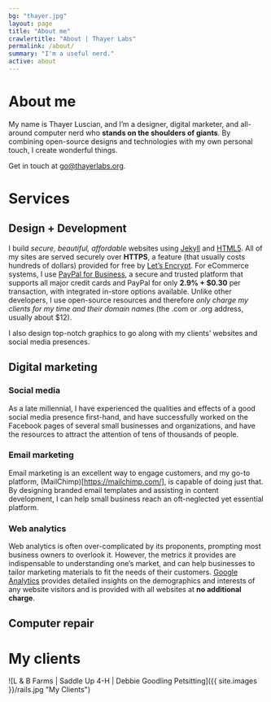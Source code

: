 ```yaml
---
bg: "thayer.jpg"
layout: page
title: "About me"
crawlertitle: "About | Thayer Labs"
permalink: /about/
summary: "I'm a useful nerd."
active: about
---
```

# About me
My name is Thayer Luscian, and I’m a designer, digital marketer, and all-around computer nerd who **stands on the shoulders of giants**. By combining open-source designs and technologies with my own personal touch, I create wonderful things.

Get in touch at [go@thayerlabs.org](mailto:go@thayerlabs.org).


# Services


## Design + Development
I build *secure, beautiful, affordable* websites using [Jekyll](http://jekyllrb.com/) and [HTML5](https://www.w3.org/TR/html5/). All of my sites are served securely over **HTTPS**, a feature (that usually costs hundreds of dollars) provided for free by [Let’s Encrypt](https://letsencrypt.org/). For eCommerce systems, I use [PayPal for Business](https://www.paypal.com/us/webapps/mpp/paypal-payments-standard), a secure and trusted platform that supports all major credit cards and PayPal for only **2.9% + $0.30** per transaction, with integrated in-store options available. Unlike other developers, I use open-source resources and therefore *only charge my clients for my time and their domain names* (the .com or .org address, usually about $12).


I also design top-notch graphics to go along with my clients’ websites and social media presences.


## Digital marketing


### Social media
As a late millennial, I have experienced the qualities and effects of a good social media presence first-hand, and have successfully worked on the Facebook pages of several small businesses and organizations, and have the resources to attract the attention of tens of thousands of people.


### Email marketing
Email marketing is an excellent way to engage customers, and my go-to platform, (MailChimp)[https://mailchimp.com/], is capable of doing just that. By designing branded email templates and assisting in content development, I can help small business reach an oft-neglected yet essential platform.


### Web analytics
Web analytics is often over-complicated by its proponents, prompting most business owners to overlook it. However, the metrics it provides are indispensable to understanding one’s market, and can help businesses to tailor marketing materials to fit the needs of their customers. [Google Analytics](https://www.google.com/analytics/#) provides detailed insights on the demographics and interests of any website visitors and is provided with all websites at **no additional charge**.


## Computer repair
# My clients
![L & B Farms | Saddle Up 4-H | Debbie Goodling Petsitting]({{ site.images }}/rails.jpg "My Clients")
